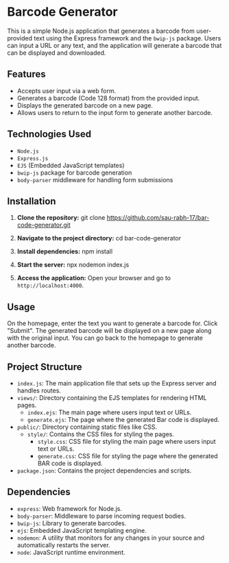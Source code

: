 # Barcode Generator

This is a simple Node.js application that generates a barcode from user-provided text using the Express framework and the `bwip-js` package. Users can input a URL or any text, and the application will generate a barcode that can be displayed and downloaded.

## Features

- Accepts user input via a web form.
- Generates a barcode (Code 128 format) from the provided input.
- Displays the generated barcode on a new page.
- Allows users to return to the input form to generate another barcode.

## Technologies Used

- `Node.js`
- `Express.js`
- `EJS` (Embedded JavaScript templates)
- `bwip-js` package for barcode generation
- `body-parser` middleware for handling form submissions

## Installation

1. **Clone the repository:**
   git clone https://github.com/sau-rabh-17/bar-code-generator.git

2. **Navigate to the project directory:**
   cd bar-code-generator
   
3. **Install dependencies:**
   npm install

4. **Start the server:**
   npx nodemon index.js

5. **Access the application:**
   Open your browser and go to `http://localhost:4000`.

## Usage
On the homepage, enter the text you want to generate a barcode for.
Click "Submit".
The generated barcode will be displayed on a new page along with the original input.
You can go back to the homepage to generate another barcode.

## Project Structure

- `index.js`: The main application file that sets up the Express server and handles routes.
- `views/`: Directory containing the EJS templates for rendering HTML pages.
  - `index.ejs`: The main page where users input text or URLs.
  - `generate.ejs`: The page where the generated Bar code is displayed.
- `public/`: Directory containing static files like CSS.
  - `style/`: Contains the CSS files for styling the pages.
    - `style.css`: CSS file for styling the main page where users input text or URLs.
    - `generate.css`: CSS file for styling the page where the generated BAR code is displayed.
- `package.json`: Contains the project dependencies and scripts.

## Dependencies
- `express`: Web framework for Node.js.
- `body-parser`: Middleware to parse incoming request bodies.
- `bwip-js`: Library to generate barcodes.
- `ejs`: Embedded JavaScript templating engine.
- `nodemon`: A utility that monitors for any changes in your source and automatically restarts the server.
- `node`: JavaScript runtime environment.
